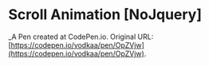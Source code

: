 # Scroll Animation [NoJquery]
 _A Pen created at CodePen.io. Original URL: [https://codepen.io/vodkaa/pen/OpZVjw](https://codepen.io/vodkaa/pen/OpZVjw).

 